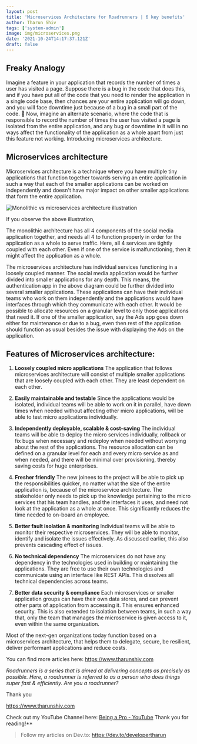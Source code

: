 ```yaml
---
layout: post
title: 'Microservices Architecture for Roadrunners | 6 key benefits'
author: Tharun Shiv
tags: ['system-admin']
image: img/microservices.png
date: '2021-10-24T14:17:37.121Z'
draft: false
---
```


## Freaky Analogy

Imagine a feature in your application that records the number of times a user has visited a page. Suppose there is a bug in the code that does this, and if you have put all of the code that you need to render the application in a single code base, then chances are your entire application will go down, and you will face downtime just because of a bug in a small part of the code. 🤯
Now, imagine an alternate scenario, where the code that is responsible to record the number of times the user has visited a page is isolated from the entire application, and any bug or downtime in it will in no ways affect the functionality of the application as a whole apart from just this feature not working. Introducing microservices architecture.

## Microservices architecture

Microservices architecture is a technique where you have multiple tiny applications that function together towards serving an entire application in such a way that each of the smaller applications can be worked on independently and doesn't have major impact on other smaller applications that form the entire application.

![Monolithic vs microservices architecture illustration](https://dev-to-uploads.s3.amazonaws.com/uploads/articles/uk3dvyepbdqa1j8svtzd.png)

If you observe the above illustration,

The monolithic architecture has all 4 components of the social media application together, and needs all 4 to function properly in order for the application as a whole to serve traffic. Here, all 4 services are tightly coupled with each other. Even if one of the service is malfunctioning, then it might affect the application as a whole.

The microservices architecture has individual services functioning in a loosely coupled manner. The social media application would be further divided into smaller applications for any depth. This means, the authentication app in the above diagram could be further divided into several smaller applications. These applications can have their individual teams who work on them independently and the applications would have interfaces through which they communicate with each other. It would be possible to allocate resources on a granular level to only those applications that need it. If one of the smaller application, say the Ads app goes down either for maintenance or due to a bug, even then rest of the application should function as usual besides the issue with displaying the Ads on the application.

## Features of Microservices architecture:

1. **Loosely coupled micro applications**
   The application that follows microservices architecture will consist of multiple smaller applications that are loosely coupled with each other. They are least dependent on each other.

2. **Easily maintainable and testable**
   Since the applications would be isolated, individual teams will be able to work on it in parallel, have down times when needed without affecting other micro applications, will be able to test micro applications individually.

3. **Independently deployable, scalable & cost-saving**
   The individual teams will be able to deploy the micro services individually, rollback or fix bugs when necessary and redeploy when needed without worrying about the rest of the applications. The resource allocation can be defined on a granular level for each and every micro service as and when needed, and there will be minimal over provisioning, thereby saving costs for huge enterprises.

4. **Fresher friendly**
   The new joinees to the project will be able to pick up the responsibilities quicker, no matter what the size of the entire application is, because of the microservice architecture. The stakeholder only needs to pick up the knowledge pertaining to the micro services that his team handles, and the interfaces it uses, and need not look at the application as a whole at once. This significantly reduces the time needed to on-board an employee.

5. **Better fault isolation & monitoring**
   Individual teams will be able to monitor their respective microservices. They will be able to monitor, identify and isolate the issues effectively. As discussed earlier, this also prevents cascading effect of issues.

6. **No technical dependency**
   The microservices do not have any dependency in the technologies used in building or maintaining the applications. They are free to use their own technologies and communicate using an interface like REST APIs. This dissolves all technical dependencies across teams.

7. **Better data security & compliance**
   Each microservices or smaller application groups can have their own data stores, and can prevent other parts of application from accessing it. This ensures enhanced security. This is also extended to isolation between teams, in such a way that, only the team that manages the microservice is given access to it, even within the same organization.

Most of the next-gen organizations today function based on a microservices architecture, that helps them to delegate, secure, be resilient, deliver performant applications and reduce costs.

You can find more articles here: https://www.tharunshiv.com

_Roadrunners is a series that is aimed at delivering concepts as precisely as possible. Here, a roadrunner is referred to as a person who does things super fast & efficiently. Are you a roadrunner?_

Thank you

https://www.tharunshiv.com

Check out my YouTube Channel here: <a href="https://www.youtube.com/c/developerTharun">Being a Pro - YouTube</a> Thank you for reading!\*\*

> Follow my articles on Dev.to: https://dev.to/developertharun
